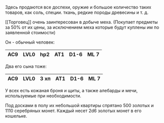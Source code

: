 Здесь продаются все доспехи, оружие и большое количество таких товаров, как соль, специи. ткань, редкие породы древесины и т. д. 

[[Торговец]] очень заинтересован в добыче меха. (Покупает предметы за 50% от их цены, за исключением меха которые будут куплены им по заявленной стоимости) 

Он - обычный человек:

AC9|LVL0|hp2|AT1|D1-6|ML 7
---|----|---|---|----|----
Два его  сына тоже:

AC9|LVL0|3 хп|AT1|D1-6|ML 7
---|----|----|---|----|----

У всех есть кожаная броня и щиты, а также алебарды и мечи, используемые при необходимости. 

Под досками в полу их небольшой квартиры спрятано 500 золотых
и 1110 серебряных монет. Каждый несет 2d6 золотых монет в его кошельке.